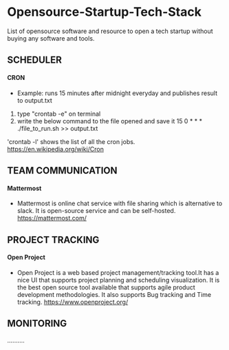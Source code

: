 # Opensource-Startup-Tech-Stack
List of opensource software and resource to open a tech startup without buying any software and tools.



## SCHEDULER
  #### CRON
   - Example: runs 15 minutes after midnight everyday and publishes result to output.txt
   1. type "crontab -e" on terminal  
   2. write the below command to the file opened and save it 
        15 0  * * * ./file_to_run.sh >> output.txt
       
   'crontab -l' shows the list of all the cron jobs.
   https://en.wikipedia.org/wiki/Cron
   
## TEAM COMMUNICATION
  #### Mattermost 
   - Mattermost is online chat service with file sharing which is alternative to slack. It is open-source service and can be self-hosted. 
   https://mattermost.com/ 

## PROJECT TRACKING
  #### Open Project 
   - Open Project is a web based project management/tracking tool.It has a nice UI that supports project planning and scheduling visualization. It is the best open source tool available that supports agile product development methodologies. It also supports Bug tracking and Time tracking.
    https://www.openproject.org/

## MONITORING
..........


